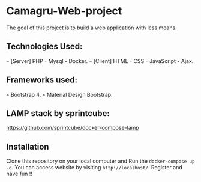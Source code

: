 # Camagru-Web-project
 
 The goal of this project is to build a web application with less means.
 
 ## Technologies Used:
 ◦ [Server] PHP - Mysql - Docker.
 ◦ [Client] HTML - CSS - JavaScript - Ajax.
 
 ## Frameworks used:
 ◦ Bootstrap 4.
 ◦ Material Design Bootstrap.
 
 ## LAMP stack by sprintcube:
 https://github.com/sprintcube/docker-compose-lamp
 
 ## Installation
 Clone this repository on your local computer and Run the `docker-compose up -d`.
 You can access website by visiting `http://localhost/`.
  Register and have fun !!
 
